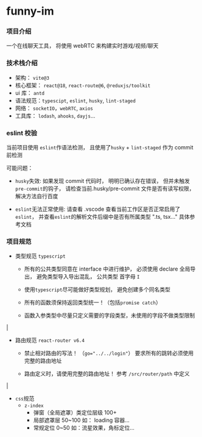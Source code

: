 # funny-im

### 项目介绍

一个在线聊天工具， 将使用 webRTC 来构建实时游戏/视频/聊天

### 技术栈介绍

- 架构： `vite@3`
- 核心框架： `react@18`, `react-route@6`, `@reduxjs/toolkit`
- ui 库： `antd`
- 语法规范：`typescipt`, `eslint`, `husky`, `lint-staged`
- 网络： `socketIO`，`webRTC`, `axios`
- 工具库： `lodash`, `ahooks`, `dayjs`...

### eslint 校验

当前项目使用 `eslint`作语法检测， 且使用了`husky` + `lint-staged` 作为 commit 前检测

可能问题：

- `husky`失效: 如果发现 commit 代码时， 明明已确认存在错误， 但并未触发`pre-commit`的钩子， 请检查当前.husky/pre-commit 文件是否有读写权限， 解决方法自行百度

- `eslint`无法正常使用: 请查看 .vscode 查看当前工作区是否正常启用了`eslint`， 并查看`eslint`的解析文件后缀中是否有所属类型 ".ts, tsx..." 具体参考文档

### 项目规范

- 类型规范 `typescript`

  - 所有的公共类型同意在 interface 中进行维护， 必须使用 declare 全局导出， 避免类型导入导出混乱， 公共类型 首字母 `I`

  - 使用`typescript`尽可能做好类型规划， 避免创建多个同名类型

  - 所有的函数须保持返回类型统一！（包括`promise catch`）

  - 函数入参类型中尽量只定义需要的字段类型，未使用的字段不做类型限制

|

- 路由规范 `react-router v6.4`

  - 禁止相对路由的写法！ （`go="../../login"`） 要求所有的跳转必须使用完整的路由地址

  - 路由定义时，请使用完整的路由地址！ 参考 `/src/router/path` 中定义

|

- `css`规范
  - `z-index`
    - 弹窗（全局遮罩）类定位层级 100+
    - 局部遮罩层 50~100 如： loading 容器...
    - 常规定位 0~50 如：流星效果，角标定位...
